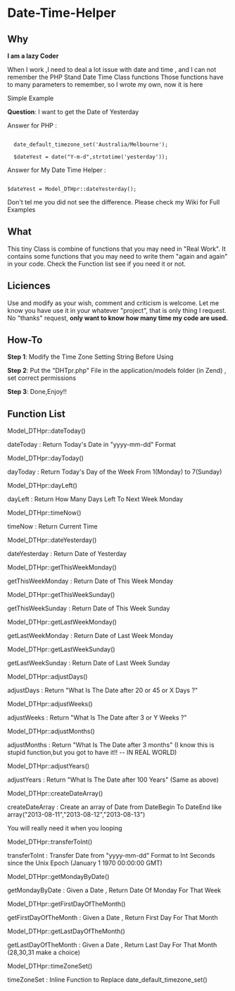 Date-Time-Helper
================
<h2>Why</h2>

<b>I am a lazy Coder</b>

When I work ,I need to deal a lot issue with date and time , and I can not remember the PHP Stand Date Time Class functions
Those functions have to many parameters to remember, so I wrote my own, now it is here

Simple Example

<b>Question</b>: I want to get the Date of Yesterday 

Answer for PHP : 

<code>
  date_default_timezone_set('Australia/Melbourne');<br />
  $dateYest = date("Y-m-d",strtotime('yesterday'));
</code>

Answer for My Date Time Helper : 

<code>
$dateYest = Model_DTHpr::dateYesterday();
</code>


Don't tel me you did not see the difference.
Please check my Wiki for Full Examples


<h2>What</h2>

This tiny Class is combine of functions that you may need in "Real Work".
It contains some functions that you may need to write them "again and again" in your code.
Check the Function list see if you need it or not.

<h2>Liciences</h2> 

Use and modify as your wish, comment and criticism is welcome.
Let me know you have use it in your whatever "project", that is only thing I request.
No "thanks" request, <b>only want to know how many time my code are used.</b>

<h2>How-To</h2>

<b>Step 1</b>: Modify the Time Zone Setting String Before Using

<b>Step 2</b>: Put the "DHTpr.php" File in the application/models folder (in Zend) , set correct permissions

<b>Step 3</b>: Done,Enjoy!!


<h2>Function List</h2>


Model_DTHpr::dateToday()

dateToday :  Return Today's Date in "yyyy-mm-dd" Format

Model_DTHpr::dayToday()

dayToday : Return Today's Day of the Week From 1(Monday) to 7(Sunday)   

Model_DTHpr::dayLeft()

dayLeft :  Return How Many Days Left To Next Week Monday

Model_DTHpr::timeNow()

timeNow :  Return Current Time

Model_DTHpr::dateYesterday()

dateYesterday : Return Date of Yesterday

Model_DTHpr::getThisWeekMonday()

getThisWeekMonday : Return Date of This Week Monday 

Model_DTHpr::getThisWeekSunday()

getThisWeekSunday : Return Date of This Week Sunday

Model_DTHpr::getLastWeekMonday()

getLastWeekMonday : Return Date of Last Week Monday

Model_DTHpr::getLastWeekSunday()

getLastWeekSunday : Return Date of Last Week Sunday

Model_DTHpr::adjustDays()

adjustDays : Return "What Is The Date after 20 or 45 or X Days ?"

Model_DTHpr::adjustWeeks()

adjustWeeks : Return "What Is The Date after 3 or Y Weeks ?"

Model_DTHpr::adjustMonths()

adjustMonths : Return "What Is The Date after 3 months" (I know this is stupid function,but you got to have it!! -- IN REAL WORLD)

Model_DTHpr::adjustYears()

adjustYears : Return "What Is The Date after 100 Years" (Same as above)

Model_DTHpr::createDateArray()

createDateArray : Create an array of Date from DateBegin To DateEnd like array("2013-08-11","2013-08-12","2013-08-13")

You will really need it when you looping

Model_DTHpr::transferToInt()

transferToInt : Transfer Date from "yyyy-mm-dd" Format to Int Seconds since the Unix Epoch (January 1 1970 00:00:00 GMT)

Model_DTHpr::getMondayByDate()

getMondayByDate : Given a Date , Return Date Of Monday For That Week 

Model_DTHpr::getFirstDayOfTheMonth()

getFirstDayOfTheMonth : Given a Date , Return First Day For That Month

Model_DTHpr::getLastDayOfTheMonth()

getLastDayOfTheMonth : Given a Date , Return Last Day For That Month (28,30,31 make a choice)

Model_DTHpr::timeZoneSet()

timeZoneSet : Inline Function to Replace date_default_timezone_set()




